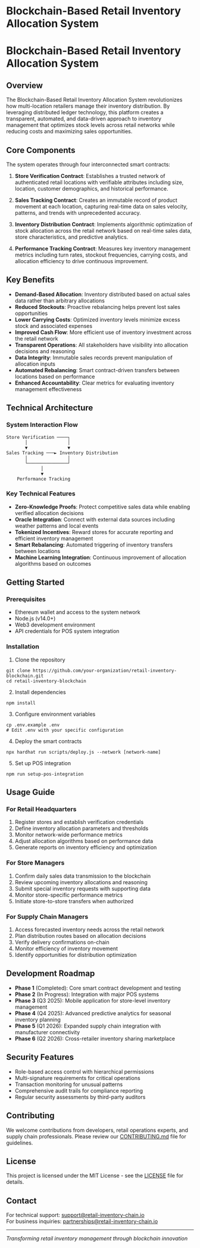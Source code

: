 # Blockchain-Based Retail Inventory Allocation System

# Blockchain-Based Retail Inventory Allocation System

## Overview

The Blockchain-Based Retail Inventory Allocation System revolutionizes how multi-location retailers manage their inventory distribution. By leveraging distributed ledger technology, this platform creates a transparent, automated, and data-driven approach to inventory management that optimizes stock levels across retail networks while reducing costs and maximizing sales opportunities.

## Core Components

The system operates through four interconnected smart contracts:

1. **Store Verification Contract**: Establishes a trusted network of authenticated retail locations with verifiable attributes including size, location, customer demographics, and historical performance.

2. **Sales Tracking Contract**: Creates an immutable record of product movement at each location, capturing real-time data on sales velocity, patterns, and trends with unprecedented accuracy.

3. **Inventory Distribution Contract**: Implements algorithmic optimization of stock allocation across the retail network based on real-time sales data, store characteristics, and predictive analytics.

4. **Performance Tracking Contract**: Measures key inventory management metrics including turn rates, stockout frequencies, carrying costs, and allocation efficiency to drive continuous improvement.

## Key Benefits

- **Demand-Based Allocation**: Inventory distributed based on actual sales data rather than arbitrary allocations
- **Reduced Stockouts**: Proactive rebalancing helps prevent lost sales opportunities
- **Lower Carrying Costs**: Optimized inventory levels minimize excess stock and associated expenses
- **Improved Cash Flow**: More efficient use of inventory investment across the retail network
- **Transparent Operations**: All stakeholders have visibility into allocation decisions and reasoning
- **Data Integrity**: Immutable sales records prevent manipulation of allocation inputs
- **Automated Rebalancing**: Smart contract-driven transfers between locations based on performance
- **Enhanced Accountability**: Clear metrics for evaluating inventory management effectiveness

## Technical Architecture

### System Interaction Flow

```
Store Verification ────┐
       │               │
       ▼               ▼
Sales Tracking ───► Inventory Distribution
       │               │
       └───────────────┘
             │
             ▼
    Performance Tracking
```

### Key Technical Features

- **Zero-Knowledge Proofs**: Protect competitive sales data while enabling verified allocation decisions
- **Oracle Integration**: Connect with external data sources including weather patterns and local events
- **Tokenized Incentives**: Reward stores for accurate reporting and efficient inventory management
- **Smart Rebalancing**: Automated triggering of inventory transfers between locations
- **Machine Learning Integration**: Continuous improvement of allocation algorithms based on outcomes

## Getting Started

### Prerequisites

- Ethereum wallet and access to the system network
- Node.js (v14.0+)
- Web3 development environment
- API credentials for POS system integration

### Installation

1. Clone the repository
```
git clone https://github.com/your-organization/retail-inventory-blockchain.git
cd retail-inventory-blockchain
```

2. Install dependencies
```
npm install
```

3. Configure environment variables
```
cp .env.example .env
# Edit .env with your specific configuration
```

4. Deploy the smart contracts
```
npx hardhat run scripts/deploy.js --network [network-name]
```

5. Set up POS integration
```
npm run setup-pos-integration
```

## Usage Guide

### For Retail Headquarters

1. Register stores and establish verification credentials
2. Define inventory allocation parameters and thresholds
3. Monitor network-wide performance metrics
4. Adjust allocation algorithms based on performance data
5. Generate reports on inventory efficiency and optimization

### For Store Managers

1. Confirm daily sales data transmission to the blockchain
2. Review upcoming inventory allocations and reasoning
3. Submit special inventory requests with supporting data
4. Monitor store-specific performance metrics
5. Initiate store-to-store transfers when authorized

### For Supply Chain Managers

1. Access forecasted inventory needs across the retail network
2. Plan distribution routes based on allocation decisions
3. Verify delivery confirmations on-chain
4. Monitor efficiency of inventory movement
5. Identify opportunities for distribution optimization

## Development Roadmap

- **Phase 1** (Completed): Core smart contract development and testing
- **Phase 2** (In Progress): Integration with major POS systems
- **Phase 3** (Q3 2025): Mobile application for store-level inventory management
- **Phase 4** (Q4 2025): Advanced predictive analytics for seasonal inventory planning
- **Phase 5** (Q1 2026): Expanded supply chain integration with manufacturer connectivity
- **Phase 6** (Q2 2026): Cross-retailer inventory sharing marketplace

## Security Features

- Role-based access control with hierarchical permissions
- Multi-signature requirements for critical operations
- Transaction monitoring for unusual patterns
- Comprehensive audit trails for compliance reporting
- Regular security assessments by third-party auditors

## Contributing

We welcome contributions from developers, retail operations experts, and supply chain professionals. Please review our [CONTRIBUTING.md](CONTRIBUTING.md) file for guidelines.

## License

This project is licensed under the MIT License - see the [LICENSE](LICENSE) file for details.

## Contact

For technical support: support@retail-inventory-chain.io  
For business inquiries: partnerships@retail-inventory-chain.io

---

*Transforming retail inventory management through blockchain innovation*
